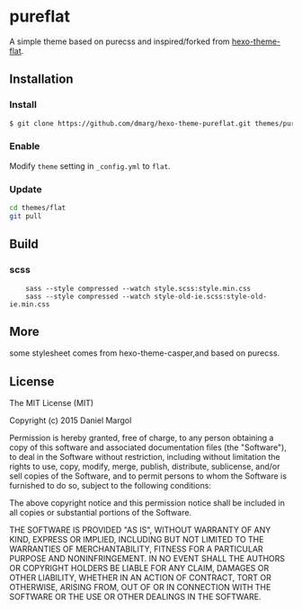 # pureflat

A simple theme based on purecss and inspired/forked from [hexo-theme-flat](https://github.com/thonatos/hexo-theme-flat).

## Installation

### Install

``` bash
$ git clone https://github.com/dmarg/hexo-theme-pureflat.git themes/pureflat
```

### Enable

Modify `theme` setting in `_config.yml` to `flat`.

### Update

``` bash
cd themes/flat
git pull
```

## Build

### scss

```
    sass --style compressed --watch style.scss:style.min.css
    sass --style compressed --watch style-old-ie.scss:style-old-ie.min.css
```
## More

some stylesheet comes from hexo-theme-casper,and based on purecss.

## License

The MIT License (MIT)

Copyright (c) 2015 Daniel Margol

Permission is hereby granted, free of charge, to any person obtaining a copy of
this software and associated documentation files (the "Software"), to deal in
the Software without restriction, including without limitation the rights to
use, copy, modify, merge, publish, distribute, sublicense, and/or sell copies of
the Software, and to permit persons to whom the Software is furnished to do so,
subject to the following conditions:

The above copyright notice and this permission notice shall be included in all
copies or substantial portions of the Software.

THE SOFTWARE IS PROVIDED "AS IS", WITHOUT WARRANTY OF ANY KIND, EXPRESS OR
IMPLIED, INCLUDING BUT NOT LIMITED TO THE WARRANTIES OF MERCHANTABILITY, FITNESS
FOR A PARTICULAR PURPOSE AND NONINFRINGEMENT. IN NO EVENT SHALL THE AUTHORS OR
COPYRIGHT HOLDERS BE LIABLE FOR ANY CLAIM, DAMAGES OR OTHER LIABILITY, WHETHER
IN AN ACTION OF CONTRACT, TORT OR OTHERWISE, ARISING FROM, OUT OF OR IN
CONNECTION WITH THE SOFTWARE OR THE USE OR OTHER DEALINGS IN THE SOFTWARE.
